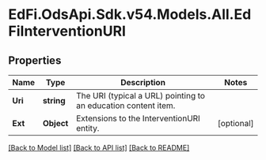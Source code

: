 # EdFi.OdsApi.Sdk.v54.Models.All.EdFiInterventionURI

## Properties

Name | Type | Description | Notes
------------ | ------------- | ------------- | -------------
**Uri** | **string** | The URI (typical a URL) pointing to an education content item. | 
**Ext** | **Object** | Extensions to the InterventionURI entity. | [optional] 

[[Back to Model list]](../README.md#documentation-for-models) [[Back to API list]](../README.md#documentation-for-api-endpoints) [[Back to README]](../README.md)

